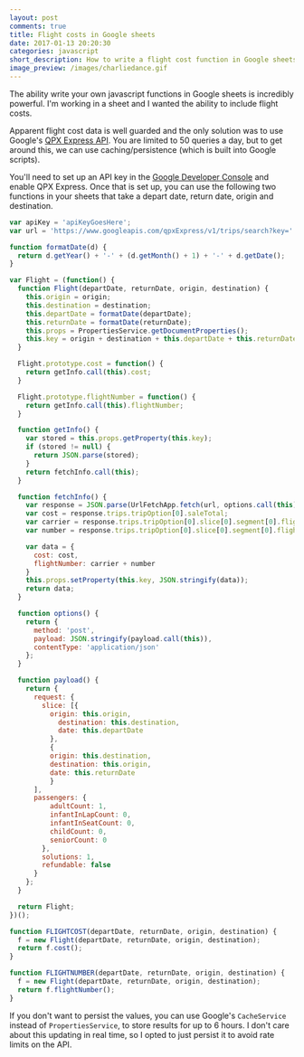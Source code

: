 ```yaml
---
layout: post
comments: true
title: Flight costs in Google sheets
date: 2017-01-13 20:20:30
categories: javascript
short_description: How to write a flight cost function in Google sheets
image_preview: /images/charliedance.gif
---
```


The ability write your own javascript functions in Google sheets is incredibly powerful. I'm working in a sheet
and I wanted the ability to include flight costs.

Apparent flight cost data is well guarded and the only solution was to use Google's
[QPX Express API](https://developers.google.com/qpx-express/v1/requests). You are limited to 50 queries
a day, but to get around this, we can use caching/persistence (which is built into Google scripts).

You'll need to set up an API key in the [Google Developer Console](https://console.developers.google.com/apis) and enable QPX Express.
Once that is set up, you can use the following two functions in your sheets that take a depart date, return date,
origin and destination.

```javascript
var apiKey = 'apiKeyGoesHere';
var url = 'https://www.googleapis.com/qpxExpress/v1/trips/search?key=' + apiKey;

function formatDate(d) {
  return d.getYear() + '-' + (d.getMonth() + 1) + '-' + d.getDate();
}

var Flight = (function() {
  function Flight(departDate, returnDate, origin, destination) {
    this.origin = origin;
    this.destination = destination;
    this.departDate = formatDate(departDate);
    this.returnDate = formatDate(returnDate);
    this.props = PropertiesService.getDocumentProperties();
    this.key = origin + destination + this.departDate + this.returnDate + 'v2';
  }

  Flight.prototype.cost = function() {
    return getInfo.call(this).cost;
  }

  Flight.prototype.flightNumber = function() {
    return getInfo.call(this).flightNumber;
  }

  function getInfo() {
    var stored = this.props.getProperty(this.key);
    if (stored != null) {
      return JSON.parse(stored);
    }
    return fetchInfo.call(this);
  }

  function fetchInfo() {
    var response = JSON.parse(UrlFetchApp.fetch(url, options.call(this)));
    var cost = response.trips.tripOption[0].saleTotal;
    var carrier = response.trips.tripOption[0].slice[0].segment[0].flight.carrier;
    var number = response.trips.tripOption[0].slice[0].segment[0].flight.number;

    var data = {
      cost: cost,
      flightNumber: carrier + number
    }
    this.props.setProperty(this.key, JSON.stringify(data));
    return data;
  }

  function options() {
    return {
      method: 'post',
      payload: JSON.stringify(payload.call(this)),
      contentType: 'application/json'
    };
  }

  function payload() {
    return {
      request: {
        slice: [{
          origin: this.origin,
            destination: this.destination,
            date: this.departDate
          },
          {
          origin: this.destination,
          destination: this.origin,
          date: this.returnDate
          }
      ],
      passengers: {
          adultCount: 1,
          infantInLapCount: 0,
          infantInSeatCount: 0,
          childCount: 0,
          seniorCount: 0
        },
        solutions: 1,
        refundable: false
      }
    };
  }

  return Flight;
})();

function FLIGHTCOST(departDate, returnDate, origin, destination) {
  f = new Flight(departDate, returnDate, origin, destination);
  return f.cost();
}

function FLIGHTNUMBER(departDate, returnDate, origin, destination) {
  f = new Flight(departDate, returnDate, origin, destination);
  return f.flightNumber();
}
```
If you don't want to persist the values, you can use Google's `CacheService` instead of `PropertiesService`, to
store results for up to 6 hours. I don't care about this updating in real time, so I opted to just persist it
to avoid rate limits on the API.
